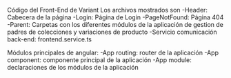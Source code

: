 Código del Front-End de Variant
Los archivos mostrados son
  -Header: Cabecera de la página
  -Login: Página de Login
  -PageNotFound: Página 404
  -Parent: Carpetas con los diferentes módulos de la aplicación de gestion de padres de colecciones y variaciones de producto
  -Servicio comunicación back-end: frontend.service.ts
  
  Módulos principales de angular:
  -App routing: router de la aplicación
  -App component: componente principal de la aplicación
  -App module: declaraciones de los módulos de la aplicación
